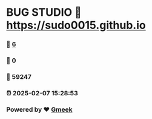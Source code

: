 # BUG STUDIO :link: https://sudo0015.github.io 
### :page_facing_up: [6](https://sudo0015.github.io/tag.html) 
### :speech_balloon: 0 
### :hibiscus: 59247 
### :alarm_clock: 2025-02-07 15:28:53 
### Powered by :heart: [Gmeek](https://github.com/Meekdai/Gmeek)
